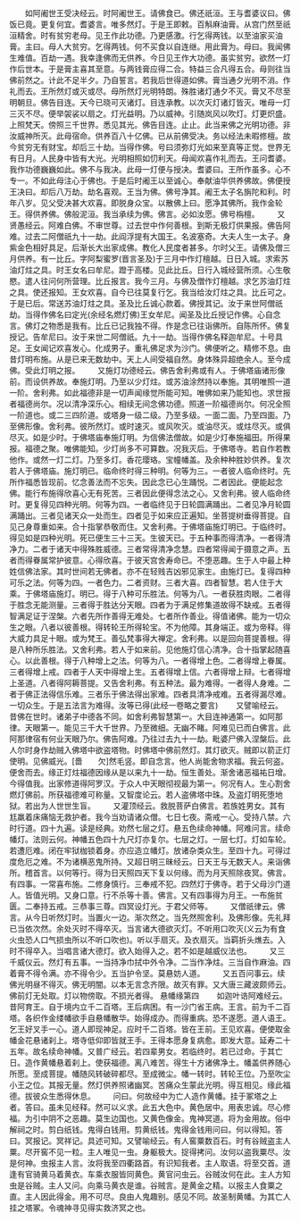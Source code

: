 <!-- { "loadSidebar": true } -->
　　如阿阇世王受决经云。时阿阇世王。请佛食已。佛还祇洹。王与耆婆议曰。佛饭已竟。更复何宜。耆婆言。唯多然灯。于是王即敕。百斛麻油膏。从宫门然至祇洹精舍。时有贫穷老母。见王作此功德。乃更感激。行乞得两钱。以至油家买油膏。主曰。母人大贫穷。乞得两钱。何不买食以自连继。用此膏为。母曰。我闻佛生难值。百劫一遇。我幸逢佛而无供养。今日见王作大功德。虽实贫穷。欲然一灯作后世本。于是膏主喜其至意。与两钱膏应得二合。特益三合凡得五合。母则往当佛前然之。计此不足半夕。乃自誓言。若我后世得道如佛。膏当通夕光明不消。作礼而去。王所然灯或灭或尽。母所然灯光明特朗。殊胜诸灯通夕不灭。膏又不尽至明朝旦。佛告目连。天今已晓可灭诸灯。目连承教。以次灭灯诸灯皆灭。唯母一灯三灭不尽。便举袈裟以扇之。灯光益明。乃以威神。引随岚风以吹灯。灯更炽盛。上照梵天。傍照三千世界。悉见其光。佛告目连。止止。此当来佛之光明功德。非汝威神所灭。此母宿命。供养百八十亿佛。已从前佛受决。务以经法未暇修檀。故今贫穷无有财宝。却后三十劫。当得作佛。号曰须弥灯光如来至真等正觉。世界无有日月。人民身中皆有大光。光明相照如忉利天。母闻欢喜作礼而去。王问耆婆。我作功德巍巍如此。佛不与我决。此母一灯便与授决。耆婆曰。王所作虽多。心不专一。不如此母注心于佛也。于是后时阇王以至诚心。奉献油华供养佛故。佛便授王决曰。却后八万劫。劫名喜观。王当为佛。佛号净其。阇王太子名旃陀和利。时年八岁。见父受决甚大欢喜。即脱身众宝。以散佛上曰。愿净其佛所。我作金轮王。得供养佛。佛般泥洹。我当承续为佛。佛言。必如汝愿。佛号栴檀。
　　又贤愚经云。阿难白佛。不审世尊。过去世中作何善根。到斯无极灯供果报。佛告阿难。过去二阿僧祇九十一劫。此阎浮提有大国王。名波塞奇。大夫人生一太子。身紫金色相好具足。后渐长大出家成佛。教化人民度者甚多。尔时父王。请佛及僧三月供养。有一比丘。字阿梨蜜罗(晋言圣及)于三月中作灯檀越。日日入城。求索苏油灯炷之具。时王女名曰牟尼。蹬于高楼。见此比丘。日行入城经营所须。心生敬愍。遣人往问何所营理。比丘报言。我今三月。与佛及僧作灯檀越。求乞苏油灯炷之具。使还报知。王女欢喜。自今已往莫复行乞。我当给汝灯炷之具。比丘可之。于是已后。常送苏油灯炷之具。圣及比丘诚心款着。佛授其记。汝于来世阿僧祇劫。当得作佛名曰定光(余经名燃灯佛)王女牟尼。闻圣及比丘授记作佛。心自念言。佛灯之物悉是我有。比丘已记我独不得。作是念已往诣佛所。自陈所怀。佛复授记。告牟尼曰。汝于来世二阿僧祇。九十一劫。当得作佛名释迦牟尼。十号具足。王女闻记欢喜发心。化成男子。重礼佛足求为沙门。佛便听之。精修不息。由昔灯明布施。从是已来无数劫中。天上人间受福自然。身体殊异超绝余人。至今成佛。受此灯明之报。
　　又施灯功德经云。佛告舍利弗或有人。于佛塔庙诸形像前。而设供养故。奉施灯明。乃至以少灯炷。或苏油涂然持以奉施。其明唯照一道一阶。舍利弗。如此福德非是一切声闻缘觉所能可知。唯佛如来乃能知也。求世报者福德尚尔。况以清净深乐心。相续无间念佛功德。照道一阶福德尚尔。何况全照一阶道也。或二三四阶道。或塔身一级二级。乃至多级。一面二面。乃至四面。乃至佛形像。舍利弗。彼所然灯。或时速灭。或风吹灭。或油尽灭。或炷尽灭。或俱尽灭。如是少时。于佛塔庙奉施灯明。为信佛法僧故。如是少灯奉施福田。所得果报。福德之聚。唯佛能知。少灯尚多不可算数。况我灭后。于佛塔寺。若自作若教他作。或然一灯二灯。乃至多灯。香花璎珞。宝幢幡盖。及余种种胜妙供养。复次若人于佛塔庙。施灯明已。临命终时得三种明。何等为三。一者彼人临命终时。先所作福悉皆现前。忆念善法而不忘失。因此念已心生踊悦。二者因此。便能起念佛。能行布施得欣喜心无有死苦。三者因此便得念法之心。又舍利弗。彼人临命终时。更复得见四种光明。何等为四。一者临终见于日轮圆满踊出。二者见净月轮圆满踊出。三者见诸天众一处而生。四者见于如来应正遍知。坐菩提树垂得菩提。自见己身尊重如来。合十指掌恭敬而住。又舍利弗。于佛塔庙施灯明已。于临终时。得见如是四种光明。死已便生三十三天。生彼天已。于五种事而得清净。一者得清净力。二者于诸天中得殊胜威德。三者常得清净念慧。四者常得闻于摄意之声。五者而得眷属常护彼意。心得欣喜。于彼天宫舍寿命已。不堕恶趣。生于人中最上种姓信佛法家。其时世间若无佛者。亦不在轻贱吉凶邪见家生。由施灯已。复得四种可乐之法。何等为四。一者色力。二者资财。三者大喜。四者智慧。若人住于大乘。于佛塔庙施灯。明已。得于八种可乐胜法。何等为八。一者获胜肉眼。二者得于胜念无能测量。三者得于胜达分天眼。四者为于满足修集道故得不缺戒。五者得智满足证于涅槃。六者先所作善得无难处。七者所作善业。得值诸佛。能为一切众生之眼。八者以彼善根。得转轮王所得轮宝。不为他障。其身端正。或为帝释。得大威力具足十眼。或为梵王。善弘梵事得大禅定。舍利弗。以是回向菩提善根。得是八种所乐胜法。又舍利弗。若人于如来前。见他施灯信心清净。合十指掌起随喜心。以此善根。得于八种增上之法。何等为八。一者得增上色。二者得增上眷属。三者得增上戒。四者于人天中得增上生。五者得增上信。六者得增上辩。七者得增上圣道。八者得阿耨菩提。又告舍利弗。有五种法。最为难得。一者得人身难。二者于佛正法得信乐难。三者乐于佛法得出家难。四者具清净戒难。五者得漏尽难。一切众生。于是五法言为难得。汝等已得(此经一卷略之要言)
　　又譬喻经云。昔佛在世时。诸弟子中德各不同。如舍利弗智慧第一。大目连神通第一。如阿那律。天眼第一。能见三千大千世界。乃至微细。无幽不睹。阿难见已而白佛言。此阿那律宿有何业天眼乃尔。佛告阿难。乃往过去九十一劫。毗婆尸佛入涅槃后。此人尔时身作劫贼入佛塔中欲盗塔物。时佛塔中佛前然灯。其灯欲灭。贼即以箭正灯使明。见佛威光。[嗇　　欠]然毛竖。即自念言。他人尚能舍物求福。我云何盗。便舍而去。缘正灯炷福德因缘从是以来九十一劫。恒生善处。渐舍诸恶福祐日增。今得值我。出家修道得阿罗汉。于众人中天眼彻视最为第一。何况有人。生心割舍燃灯佛前。所获福德难可称量。又智度论云。若人盗佛塔中珠。及盗灯明死堕地狱。若出为人世世生盲。
　　又灌顶经云。救脱菩萨白佛言。若族姓男女。其有尪羸着床痛恼无救护者。我今当劝请诸众僧。七日七夜。斋戒一心。受持八禁。六时行道。四十九遍。读是经典。劝然七层之灯。悬五色续命神幡。阿难问言。续命幡灯。法则云何。神幡五色四十九尺灯亦复尔。七层之灯。一层七灯。灯如车轮。若遭厄难。闭在牢狱枷锁着身。亦应造立幡灯。放诸杂类众生。至四十九。可得过度危厄之难。不为诸横恶鬼所持。又超日明三昧经云。日天王与无数天人。来诣佛所。稽首言。以何等行。得为日天照四天下复以何缘。而为月天照除夜冥。佛言。有四事。一常喜布施。二修身慎行。三奉戒不犯。四然灯于佛寺。若于父母沙门道人。皆值光明。又身口意。行不杀等十善。佛言。又有四事得为月王。一布施贫匮。二奉持五戒。三恭事三尊。四冥设灯光。于君父师等。
　　又僧祇律云。佛言。从今日听然灯时。当置火一边。渐次然之。当先然照舍利。及佛形像。先礼拜已当依次然。余处灭时不得卒灭。当言诸大德欲灭灯。不听用口吹灭(义云为有食火虫恐人口气损虫所以不听口吹也)。听以手扇灭。及衣扇灭。当羁折头燋去。入时不得卒入。当唱言诸大德灯。欲入始得入之。若不如是越威仪法也。
　　又三千威仪云。然灯有五事。一当持净巾拭中外令净。二当作净炷。三当自作麻油。四着膏不得令满。亦不得令少。五当护令坚。莫悬妨人道。
　　又五百问事云。续佛光明昼不得灭。佛无明闇。以本无言念齐限。故灭有罪。又大唐三藏波颇师云。佛前灯无处取。灯以物傍取。不损光者得。
悬幡缘第四
　　如迦叶诰阿难经云。昔阿育王。自于境内立千二百塔。王后病困。有一沙门省王病。王言。前为千二百塔。各织作金缕幡欲手自悬幡散华。始得成办。而得重病。恐不遂愿。道人语王。乞王好叉手一心。道人即现神足。应时千二百塔。皆在王前。王见欢喜。便使取金幡金花悬诸刹上。塔寺低仰即皆就王手。王得本愿身复病愈。即发大意。延寿二十五年。故名续命神幡。又普广经云。若四辈男女。若临终时。若已过命。于其亡日。造作黄幡悬着刹上。使获福德。离八难苦。得生十方诸佛净土。幡盖供养随心所愿。至成菩提。幡随风转破碎都尽。至成微尘。幡一转时。转轮王位。乃至吹尘小王之位。其报无量。然灯供养照诸幽冥。苦痛众生蒙此光明。得互相见。缘此福德。拔彼众生悉得休息。
　　问曰。何故经中为亡人造作黄幡。挂于冢塔之上者。答曰。虽未见经释。然可以义求。此五大色中。黄色居中。用表忠诚。尽心修福。为引中阴不之恶趣。莫生边国也。又黄色像金。鬼神冥道。将为金用故。俗中解祠之时。剪白纸钱。鬼得白钱用。剪黄纸钱。鬼得金钱用问曰。何以得知。答曰。冥报记。冥祥记。具述可知。又譬喻经云。有人窖粟数百石。时有谷贼盗主人粟。尽开窖不见一粒。主人唯见一虫。身躯极大。捉得拷问。汝何以盗我粟尽。汝是何神。虫报主人言。汝将我至四衢路首。有识知我者。主人取语。将至交首。道逢有官骑黄马着黄衣。车乘衣服皆同黄色。黄官问虫云。谷贼汝何在此。主人方知虫是谷贼。主人又问。向乘马黄衣是谁。谷贼言。是黄金之精。以报主人食粟之直。主人因此得金。用不可尽。良由人鬼趣别。感见不同。故圣制黄幡。为其亡人挂之塔冢。令魂神寻见得实救济冥之也。
